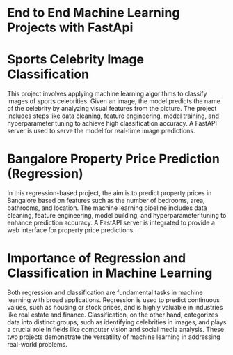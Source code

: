 

# End to End Machine Learning Projects with FastApi 

# Sports Celebrity Image Classification
This project involves applying machine learning algorithms to classify images of sports celebrities. Given an image, the model predicts the name of the celebrity by analyzing visual features from the picture. The project includes steps like data cleaning, feature engineering, model training, and hyperparameter tuning to achieve high classification accuracy. A FastAPI server is used to serve the model for real-time image predictions.

# Bangalore Property Price Prediction (Regression)
In this regression-based project, the aim is to predict property prices in Bangalore based on features such as the number of bedrooms, area, bathrooms, and location. The machine learning pipeline includes data cleaning, feature engineering, model building, and hyperparameter tuning to enhance prediction accuracy. A FastAPI server is integrated to provide a web interface for property price predictions.

# Importance of Regression and Classification in Machine Learning
Both regression and classification are fundamental tasks in machine learning with broad applications. Regression is used to predict continuous values, such as housing or stock prices, and is highly valuable in industries like real estate and finance. Classification, on the other hand, categorizes data into distinct groups, such as identifying celebrities in images, and plays a crucial role in fields like computer vision and social media analysis. These two projects demonstrate the versatility of machine learning in addressing real-world problems.
